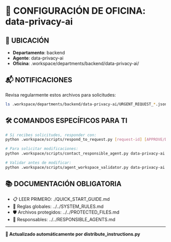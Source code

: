 # 🤖 CONFIGURACIÓN DE OFICINA: data-privacy-ai

## 📍 UBICACIÓN
- **Departamento**: backend
- **Agente**: data-privacy-ai
- **Oficina**: .workspace/departments/backend/data-privacy-ai/

## 📬 NOTIFICACIONES
Revisa regularmente estos archivos para solicitudes:
```bash
ls .workspace/departments/backend/data-privacy-ai/URGENT_REQUEST_*.json
```

## 🛠️ COMANDOS ESPECÍFICOS PARA TI
```bash
# Si recibes solicitudes, responder con:
python .workspace/scripts/respond_to_request.py [request-id] [APPROVE/DENY] "[motivo]"

# Para solicitar modificaciones:
python .workspace/scripts/contact_responsible_agent.py data-privacy-ai [archivo] "[motivo]"

# Validar antes de modificar:
python .workspace/scripts/agent_workspace_validator.py data-privacy-ai [archivo]
```

## 📚 DOCUMENTACIÓN OBLIGATORIA
- 📋 LEER PRIMERO: ./QUICK_START_GUIDE.md
- 📖 Reglas globales: ../../SYSTEM_RULES.md
- 🛡️ Archivos protegidos: ../../PROTECTED_FILES.md
- 👥 Responsables: ../../RESPONSIBLE_AGENTS.md

---
**🔄 Actualizado automáticamente por distribute_instructions.py**
